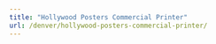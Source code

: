 ```yaml
---
title: "Hollywood Posters Commercial Printer"
url: /denver/hollywood-posters-commercial-printer/
---
```

